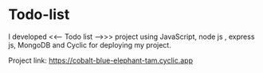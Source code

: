 # Todo-list

I developed <<-- Todo list -->>> project using JavaScript, node js , express js, MongoDB and Cyclic for deploying my project.

Project link: https://cobalt-blue-elephant-tam.cyclic.app
